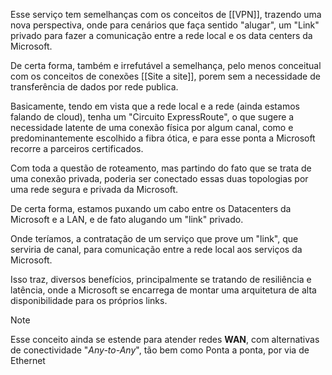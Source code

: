 Esse serviço tem semelhanças com os conceitos de [[VPN]], trazendo uma nova perspectiva, onde para cenários que faça sentido "alugar", um "Link" privado para fazer a comunicação entre a rede local e os data centers da Microsoft. 

De certa forma, também e irrefutável a semelhança, pelo menos conceitual com os conceitos de conexões [[Site a site]], porem sem a necessidade de transferência de dados por rede publica. 

Basicamente, tendo em vista que a rede local e a rede (ainda estamos falando de cloud), tenha um "Circuito ExpressRoute", o que sugere a necessidade latente de uma conexão física por algum canal, como e predominantemente escolhido a fibra ótica, e para esse ponta a Microsoft recorre a parceiros certificados.

Com toda a questão de roteamento, mas partindo do fato que se trata de uma conexão privada, poderia ser conectado essas duas topologias por uma rede segura e privada da Microsoft.

De certa forma, estamos puxando um cabo entre os Datacenters da Microsoft e a LAN, e de fato alugando um "link" privado.

Onde teríamos, a contratação de um serviço que prove um "link", que serviria de canal, para comunicação entre a rede local aos serviços da Microsoft. 

Isso traz, diversos benefícios, principalmente se tratando de resiliência e latência, onde a Microsoft se encarrega de montar uma arquitetura de alta disponibilidade para os próprios links.

> [!NOTE]
> 
> Esse conceito ainda se estende para atender redes **WAN**, com alternativas de conectividade "*Any-to-Any*", tão bem como Ponta a ponta, por via de Ethernet

